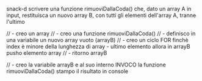 snack-d
scrivere una funzione rimuoviDallaCoda() che, dato un array A in input, restituisca un nuovo array B, con tutti gli elementi dell'array A, tranne l'ultimo


// - creo un array
// - creo una funzione rimuoviDallaCoda()
// - definisco in una variabile un nuovo array vuoto (arrayB)
// - creo un ciclo FOR finchè index è minore della lunghezza di array - ultimo elemento allora in arrayB pusho elemento array
// - ritorno arrayB

// - creo la variabile arrayB e al suo interno INVOCO la funzione rimuoviDallaCoda()
stampo il risultato in console
    